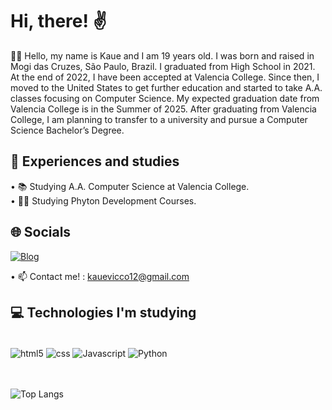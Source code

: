 # Hi, there! ✌

🙋‍♂ Hello, my name is Kaue and I am 19 years old. I was born and raised
in Mogi das Cruzes, São Paulo, Brazil. I graduated from High
School in 2021. At the end of 2022, I have been accepted at
Valencia College. Since then, I moved to the United States to get
further education and started to take A.A. classes focusing on
Computer Science. My expected graduation date from Valencia
College is in the Summer of 2025. After graduating from Valencia
College, I am planning to transfer to a university and pursue a
Computer Science Bachelor’s Degree.


<div>

## 🌱 Experiences and studies

• 📚 Studying A.A. Computer Science at Valencia College.
<br>
• 👨‍💻 Studying Phyton Development Courses.

</div>

## 🌐 Socials

<div>

[![Blog](https://img.shields.io/badge/LinkedIn-0077B5?style=for-the-badge&logo=linkedin&logoColor=white)](https://www.linkedin.com/in/kauevicco/)

• 📫 Contact me! : kauevicco12@gmail.com


</div>


## 💻 Technologies I'm studying 

<div style="display: inline_block">
<br>
    <img align="center" alt="html5" src="https://img.shields.io/badge/HTML5-E34F26?style=for-the-badge&logo=html5&logoColor=white"> 
    <img align="center" alt="css" src="https://img.shields.io/badge/CSS3-1572B6?style=for-the-badge&logo=css3&logoColor=white">
    <img align="center" alt="Javascript" src="https://img.shields.io/badge/JavaScript-F7DF1E?style=for-the-badge&logo=javascript&logoColor=black">
    <img align="center" alt="Python" src="https://img.shields.io/badge/Python-14354C?style=for-the-badge&logo=python&logoColor=white">


</div>

<br>
<br>

<div>


![Top Langs](https://github-readme-stats.vercel.app/api/top-langs/?username=KaueVicco&layout=compact)


</div>
